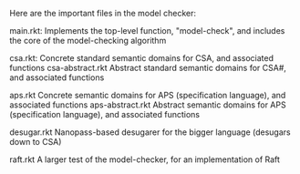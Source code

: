 Here are the important files in the model checker:

main.rkt:           Implements the top-level function, "model-check", and includes the
                    core of the model-checking algorithm

csa.rkt: 		    Concrete standard semantic domains for CSA, and associated functions
csa-abstract.rkt	Abstract standard semantic domains for CSA#, and associated functions

aps.rkt				Concrete semantic domains for APS (specification language), and associated functions
aps-abstract.rkt    Abstract semantic domains for APS (specification language), and associated functions

desugar.rkt			Nanopass-based desugarer for the bigger language (desugars down to CSA)

raft.rkt			A larger test of the model-checker, for an implementation of Raft
